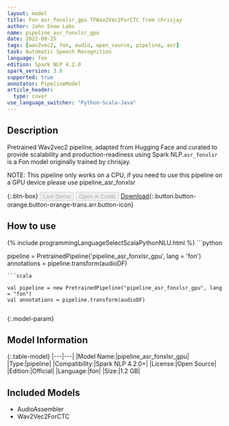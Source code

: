 ```yaml
---
layout: model
title: Fon asr_fonxlsr_gpu TFWav2Vec2ForCTC from chrisjay
author: John Snow Labs
name: pipeline_asr_fonxlsr_gpu
date: 2022-09-25
tags: [wav2vec2, fon, audio, open_source, pipeline, asr]
task: Automatic Speech Recognition
language: fon
edition: Spark NLP 4.2.0
spark_version: 3.0
supported: true
annotator: PipelineModel
article_header:
  type: cover
use_language_switcher: "Python-Scala-Java"
---
```


## Description

Pretrained Wav2vec2  pipeline, adapted from Hugging Face and curated to provide scalability and production-readiness using Spark NLP.`asr_fonxlsr` is a Fon model originally trained by chrisjay.

NOTE: This pipeline only works on a CPU, if you need to use this pipeline on a GPU device please use pipeline_asr_fonxlsr

{:.btn-box}
<button class="button button-orange" disabled>Live Demo</button>
<button class="button button-orange" disabled>Open in Colab</button>
[Download](https://s3.amazonaws.com/auxdata.johnsnowlabs.com/public/models/pipeline_asr_fonxlsr_gpu_fon_4.2.0_3.0_1664076315406.zip){:.button.button-orange.button-orange-trans.arr.button-icon}

## How to use



<div class="tabs-box" markdown="1">
{% include programmingLanguageSelectScalaPythonNLU.html %}
```python

pipeline = PretrainedPipeline('pipeline_asr_fonxlsr_gpu', lang = 'fon')
annotations =  pipeline.transform(audioDF)
    
```
```scala

val pipeline = new PretrainedPipeline("pipeline_asr_fonxlsr_gpu", lang = "fon")
val annotations = pipeline.transform(audioDF)
    
```
</div>

{:.model-param}
## Model Information

{:.table-model}
|---|---|
|Model Name:|pipeline_asr_fonxlsr_gpu|
|Type:|pipeline|
|Compatibility:|Spark NLP 4.2.0+|
|License:|Open Source|
|Edition:|Official|
|Language:|fon|
|Size:|1.2 GB|

## Included Models

- AudioAssembler
- Wav2Vec2ForCTC